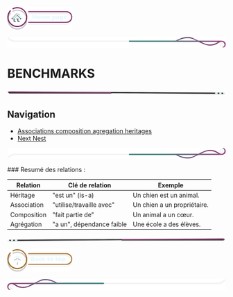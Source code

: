  <a href="../README.md">
  <img src="../assets/button/home_page.png" alt="Home page" style="width: 150px; height: auto;">
</a>

![border](../assets/line/border_deco_rt.png)

# BENCHMARKS

![border](../assets/line/line-pink-point_l.png)

## Navigation

- [Associations composition agregation heritages](/doc/associations_bench.md)
- [Next Nest](/doc/java_nest_bench.md)

![border](../assets/line/border_deco_rb.png)

### Resumé des relations :

| **Relation** | **Clé de relation**       | **Exemple**                 |
| ------------ | ------------------------- | --------------------------- |
| Héritage     | "est un" (is-a)           | Un chien est un animal.     |
| Association  | "utilise/travaille avec"  | Un chien a un propriétaire. |
| Composition  | "fait partie de"          | Un animal a un cœur.        |
| Agrégation   | "a un", dépendance faible | Une école a des élèves.     |

![border](../assets/line/line-pink-point_r.png)

<a href="#sommaire">
  <img src="../assets/button/back_to_top.png" alt="Back to top" style="width: 150px; height: auto;">
</a>

![border](../assets/line/border_deco_l.png)
